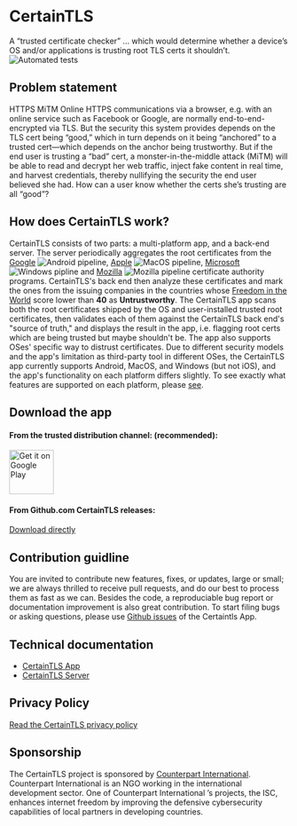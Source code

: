 # CertainTLS
A “trusted certificate checker” … which would determine whether a device’s OS and/or applications is trusting root TLS certs it shouldn’t. ![Automated tests](https://github.com/certaintls/certaintls.app/workflows/CI/badge.svg)

## Problem statement
HTTPS MiTM Online HTTPS communications via a browser, e.g. with an online service such as Facebook or Google, are normally end-to-end-encrypted via TLS. But the security this system provides depends on the TLS cert being “good,” which in turn depends on it being “anchored” to a trusted cert—which depends on the anchor being trustworthy. But if the end user is trusting a “bad” cert, a monster-in-the-middle attack (MiTM) will be able to read and decrypt her web traffic, inject fake content in real time, and harvest credentials, thereby nullifying the security the end user believed she had. How can a user know whether the certs she’s trusting are all “good”?

## How does CertainTLS work?
CertainTLS consists of two parts: a multi-platform app, and a back-end server. The server periodically aggregates the root certificates from the [Google](https://android.googlesource.com/platform/system/ca-certificates/+/master/files/) ![Android pipeline](https://github.com/certaintls/certaintls.app/workflows/Android%20cron/badge.svg), [Apple](https://support.apple.com/en-us/HT210770) ![MacOS pipeline](https://github.com/certaintls/certaintls.app/workflows/MacOS%20cron/badge.svg), [Microsoft](https://ccadb-public.secure.force.com/microsoft/IncludedCACertificateReportForMSFT) ![Windows pipline](https://github.com/certaintls/certaintls.app/workflows/Windows%20cron/badge.svg) and [Mozilla](https://ccadb-public.secure.force.com/mozilla/IncludedCACertificateReport) ![Mozilla pipeline](https://github.com/certaintls/certaintls.app/workflows/Mozilla%20cron/badge.svg) certificate authority programs. CertainTLS's back end then analyze these certificates and mark the ones from the issuing companies in the countries whose [Freedom in the World](https://freedomhouse.org/countries/freedom-world/scores) score lower than **40** as **Untrustworthy**. The CertainTLS app scans both the root certificates shipped by the OS and user-installed trusted root certificates, then validates each of them against the CertainTLS back end's "source of truth," and displays the result in the app, i.e. flagging root certs which are being trusted but maybe shouldn't be. The app also supports OSes' specific way to distrust certificates. Due to different security models and the app's limitation as third-party tool in different OSes, the CertainTLS app currently supports Android, MacOS, and Windows (but not iOS), and the app's functionality on each platform differs slightly. To see exactly what features are supported on each platform, please [see](https://github.com/certaintls/certaintls.app/wiki/Supported-Features-on-Different-OS).

## Download the app
#### From the trusted distribution channel: (recommended):

<a href='https://play.google.com/store/apps/details?id=app.certaintls.flutter&pcampaignid=pcampaignidMKT-Other-global-all-co-prtnr-py-PartBadge-Mar2515-1'><img alt='Get it on Google Play' src='https://play.google.com/intl/en_us/badges/static/images/badges/en_badge_web_generic.png' height='80px'/></a>

#### From Github.com CertainTLS releases:
[Download directly](https://github.com/certaintls/certaintls.app/releases)

## Contribution guidline
You are invited to contribute new features, fixes, or updates, large or small; we are always thrilled to receive pull requests, and do our best to process them as fast as we can. Besides the code, a reproduciable bug report or documentation improvement is also great contribution. To start filing bugs or asking questions, please use [Github issues](https://github.com/certaintls/certaintls.app/issues) of the Certaintls App.

## Technical documentation
* [CertainTLS App](https://github.com/certaintls/certaintls.app/blob/master/README.md)
* [CertainTLS Server](https://github.com/certaintls/certaintls.backend/blob/master/README.md)

## Privacy Policy

[Read the CertainTLS privacy policy](https://github.com/certaintls/certaintls/blob/master/PRIVACY.md)

## Sponsorship
The CertainTLS project is sponsored by [Counterpart International](https://www.counterpart.org/). Counterpart International is an NGO working in the international development sector. One of Counterpart International ’s projects, the ISC, enhances internet freedom by improving the defensive cybersecurity capabilities of local partners in developing countries.
